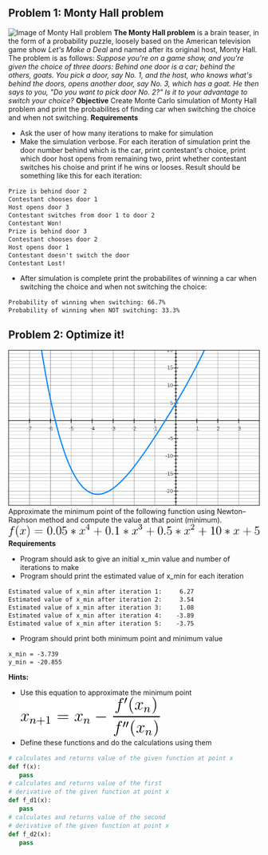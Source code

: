 ## Problem 1: Monty Hall problem
 ![Image of Monty Hall problem](https://upload.wikimedia.org/wikipedia/commons/thumb/3/3f/Monty_open_door.svg/1200px-Monty_open_door.svg.png)
 **The Monty Hall problem** is a brain teaser, in the form of a probability puzzle, loosely based on the American television game show *Let's Make a Deal* and named after its original host, Monty Hall.
The problem is as follows:
 *Suppose you're on a game show, and you're given the choice of three doors: Behind one door is a car; behind the others, goats. You pick a door, say No. 1, and the host, who knows what's behind the doors, opens another door, say No. 3, which has a goat. He then says to you, "Do you want to pick door No. 2?" Is it to your advantage to switch your choice?*
 **Objective**
 Create Monte Carlo simulation of Monty Hall problem and print the probabilites of finding car when switching the choice and when not switching.
 **Requirements**
* Ask the user of how many iterations to make for simulation
* Make the simulation verbose. For each iteration of simulation print the door number behind which is the car, print contestant's choice, print which door host opens from remaining two, print whether contestant switches his choise and print if he wins or looses. Result should be something like this for each iteration:
 ```
Prize is behind door 2
Contestant chooses door 1
Host opens door 3
Contestant switches from door 1 to door 2
Contestant Won!
 Prize is behind door 3
Contestant chooses door 2
Host opens door 1
Contestant doesn't switch the door
Contestant Lost!
```
* After simulation is complete print the probabilites of winning a car when switching the choice and when not switching the choice:
```
Probability of winning when switching: 66.7%
Probability of winning when NOT switching: 33.3%
```


## Problem 2: Optimize it!
 ![function graph](https://github.com/AndranikSargsyan/Programming-for-economists/blob/master/Week4/Resources/graph_1.png)
 Approximate the minimum point of the following function using Newton–Raphson method and compute the value at that point (minimum).
 ![0.05 * x ^ 4 + 0.1 * x ^ 3 + 0.5 * x ^2 + 10 * x + 5](https://github.com/AndranikSargsyan/Programming-for-economists/blob/master/Week4/Resources/equation_1.png)
 **Requirements**
* Program should ask to give an initial x_min value and number of iterations to make
* Program should print the estimated value of x_min for each iteration
```
Estimated value of x_min after iteration 1:     6.27
Estimated value of x_min after iteration 2:     3.54
Estimated value of x_min after iteration 3:     1.08
Estimated value of x_min after iteration 4:    -3.89
Estimated value of x_min after iteration 5:    -3.75
```
* Program should print both minimum point and minimum value
```
x_min = -3.739
y_min = -20.855
```
 **Hints:**
 * Use this equation to approximate the minimum point
 ![x_{k+1} = x_k - f'(x) / f''(x)](https://github.com/AndranikSargsyan/Programming-for-economists/blob/master/Week4/Resources/equation_2.png)
 * Define these functions and do the calculations using them
 ```python
# calculates and returns value of the given function at point x
def f(x):
    pass
 # calculates and returns value of the first
# derivative of the given function at point x
def f_d1(x):
    pass
 # calculates and returns value of the second
# derivative of the given function at point x
def f_d2(x):
    pass
```
